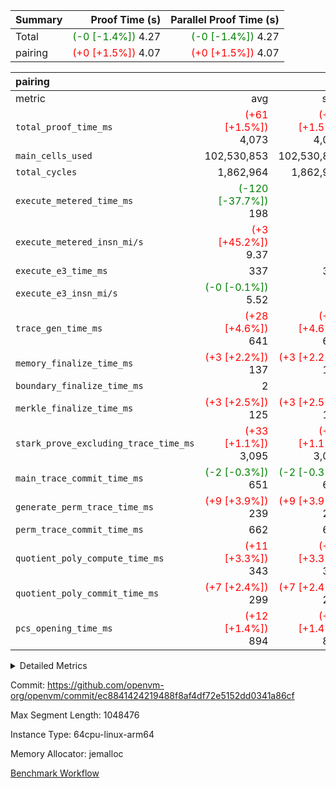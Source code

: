 | Summary | Proof Time (s) | Parallel Proof Time (s) |
|:---|---:|---:|
| Total | <span style='color: green'>(-0 [-1.4%])</span> 4.27 | <span style='color: green'>(-0 [-1.4%])</span> 4.27 |
| pairing | <span style='color: red'>(+0 [+1.5%])</span> 4.07 | <span style='color: red'>(+0 [+1.5%])</span> 4.07 |


| pairing |||||
|:---|---:|---:|---:|---:|
|metric|avg|sum|max|min|
| `total_proof_time_ms ` | <span style='color: red'>(+61 [+1.5%])</span> 4,073 | <span style='color: red'>(+61 [+1.5%])</span> 4,073 | <span style='color: red'>(+61 [+1.5%])</span> 4,073 | <span style='color: red'>(+61 [+1.5%])</span> 4,073 |
| `main_cells_used     ` |  102,530,853 |  102,530,853 |  102,530,853 |  102,530,853 |
| `total_cycles        ` |  1,862,964 |  1,862,964 |  1,862,964 |  1,862,964 |
| `execute_metered_time_ms` | <span style='color: green'>(-120 [-37.7%])</span> 198 | -          | -          | -          |
| `execute_metered_insn_mi/s` | <span style='color: red'>(+3 [+45.2%])</span> 9.37 | -          | <span style='color: red'>(+3 [+45.2%])</span> 9.37 | <span style='color: red'>(+3 [+45.2%])</span> 9.37 |
| `execute_e3_time_ms  ` |  337 |  337 |  337 |  337 |
| `execute_e3_insn_mi/s` | <span style='color: green'>(-0 [-0.1%])</span> 5.52 | -          | <span style='color: green'>(-0 [-0.1%])</span> 5.52 | <span style='color: green'>(-0 [-0.1%])</span> 5.52 |
| `trace_gen_time_ms   ` | <span style='color: red'>(+28 [+4.6%])</span> 641 | <span style='color: red'>(+28 [+4.6%])</span> 641 | <span style='color: red'>(+28 [+4.6%])</span> 641 | <span style='color: red'>(+28 [+4.6%])</span> 641 |
| `memory_finalize_time_ms` | <span style='color: red'>(+3 [+2.2%])</span> 137 | <span style='color: red'>(+3 [+2.2%])</span> 137 | <span style='color: red'>(+3 [+2.2%])</span> 137 | <span style='color: red'>(+3 [+2.2%])</span> 137 |
| `boundary_finalize_time_ms` |  2 |  2 |  2 |  2 |
| `merkle_finalize_time_ms` | <span style='color: red'>(+3 [+2.5%])</span> 125 | <span style='color: red'>(+3 [+2.5%])</span> 125 | <span style='color: red'>(+3 [+2.5%])</span> 125 | <span style='color: red'>(+3 [+2.5%])</span> 125 |
| `stark_prove_excluding_trace_time_ms` | <span style='color: red'>(+33 [+1.1%])</span> 3,095 | <span style='color: red'>(+33 [+1.1%])</span> 3,095 | <span style='color: red'>(+33 [+1.1%])</span> 3,095 | <span style='color: red'>(+33 [+1.1%])</span> 3,095 |
| `main_trace_commit_time_ms` | <span style='color: green'>(-2 [-0.3%])</span> 651 | <span style='color: green'>(-2 [-0.3%])</span> 651 | <span style='color: green'>(-2 [-0.3%])</span> 651 | <span style='color: green'>(-2 [-0.3%])</span> 651 |
| `generate_perm_trace_time_ms` | <span style='color: red'>(+9 [+3.9%])</span> 239 | <span style='color: red'>(+9 [+3.9%])</span> 239 | <span style='color: red'>(+9 [+3.9%])</span> 239 | <span style='color: red'>(+9 [+3.9%])</span> 239 |
| `perm_trace_commit_time_ms` |  662 |  662 |  662 |  662 |
| `quotient_poly_compute_time_ms` | <span style='color: red'>(+11 [+3.3%])</span> 343 | <span style='color: red'>(+11 [+3.3%])</span> 343 | <span style='color: red'>(+11 [+3.3%])</span> 343 | <span style='color: red'>(+11 [+3.3%])</span> 343 |
| `quotient_poly_commit_time_ms` | <span style='color: red'>(+7 [+2.4%])</span> 299 | <span style='color: red'>(+7 [+2.4%])</span> 299 | <span style='color: red'>(+7 [+2.4%])</span> 299 | <span style='color: red'>(+7 [+2.4%])</span> 299 |
| `pcs_opening_time_ms ` | <span style='color: red'>(+12 [+1.4%])</span> 894 | <span style='color: red'>(+12 [+1.4%])</span> 894 | <span style='color: red'>(+12 [+1.4%])</span> 894 | <span style='color: red'>(+12 [+1.4%])</span> 894 |



<details>
<summary>Detailed Metrics</summary>

|  | keygen_time_ms | commit_exe_time_ms | app proof_time_ms |
| --- | --- | --- |
|  | 1,097 | 10 | 8,719 | 

| group | num_segments | memory_to_vec_partition_time_ms | insns | fri.log_blowup | execute_segment_time_ms | execute_metered_time_ms | execute_metered_insn_mi/s |
| --- | --- | --- | --- | --- | --- | --- | --- |
| pairing | 1 | 23 | 1,862,965 | 1 | 7,972 | 198 | 9.37 | 

| group | air_name | quotient_deg | interactions | constraints |
| --- | --- | --- | --- | --- |
| pairing | AccessAdapterAir<16> | 2 | 5 | 12 | 
| pairing | AccessAdapterAir<2> | 2 | 5 | 12 | 
| pairing | AccessAdapterAir<32> | 2 | 5 | 12 | 
| pairing | AccessAdapterAir<4> | 2 | 5 | 12 | 
| pairing | AccessAdapterAir<8> | 2 | 5 | 12 | 
| pairing | BitwiseOperationLookupAir<8> | 2 | 2 | 4 | 
| pairing | KeccakVmAir | 2 | 321 | 4,513 | 
| pairing | MemoryMerkleAir<8> | 2 | 4 | 39 | 
| pairing | PersistentBoundaryAir<8> | 2 | 3 | 7 | 
| pairing | PhantomAir | 2 | 3 | 5 | 
| pairing | Poseidon2PeripheryAir<BabyBearParameters>, 1> | 2 | 1 | 286 | 
| pairing | ProgramAir | 1 | 1 | 4 | 
| pairing | RangeTupleCheckerAir<2> | 1 | 1 | 4 | 
| pairing | Rv32HintStoreAir | 2 | 18 | 28 | 
| pairing | VariableRangeCheckerAir | 1 | 1 | 4 | 
| pairing | VmAirWrapper<Rv32BaseAluAdapterAir, BaseAluCoreAir<4, 8> | 2 | 20 | 37 | 
| pairing | VmAirWrapper<Rv32BaseAluAdapterAir, LessThanCoreAir<4, 8> | 2 | 18 | 40 | 
| pairing | VmAirWrapper<Rv32BaseAluAdapterAir, ShiftCoreAir<4, 8> | 2 | 24 | 91 | 
| pairing | VmAirWrapper<Rv32BranchAdapterAir, BranchEqualCoreAir<4> | 2 | 11 | 20 | 
| pairing | VmAirWrapper<Rv32BranchAdapterAir, BranchLessThanCoreAir<4, 8> | 2 | 13 | 35 | 
| pairing | VmAirWrapper<Rv32CondRdWriteAdapterAir, Rv32JalLuiCoreAir> | 2 | 10 | 18 | 
| pairing | VmAirWrapper<Rv32IsEqualModAdapterAir<2, 1, 32, 32>, ModularIsEqualCoreAir<32, 4, 8> | 2 | 25 | 225 | 
| pairing | VmAirWrapper<Rv32JalrAdapterAir, Rv32JalrCoreAir> | 2 | 16 | 20 | 
| pairing | VmAirWrapper<Rv32LoadStoreAdapterAir, LoadSignExtendCoreAir<4, 8> | 2 | 18 | 33 | 
| pairing | VmAirWrapper<Rv32LoadStoreAdapterAir, LoadStoreCoreAir<4> | 2 | 17 | 40 | 
| pairing | VmAirWrapper<Rv32MultAdapterAir, DivRemCoreAir<4, 8> | 2 | 25 | 84 | 
| pairing | VmAirWrapper<Rv32MultAdapterAir, MulHCoreAir<4, 8> | 2 | 24 | 31 | 
| pairing | VmAirWrapper<Rv32MultAdapterAir, MultiplicationCoreAir<4, 8> | 2 | 19 | 19 | 
| pairing | VmAirWrapper<Rv32RdWriteAdapterAir, Rv32AuipcCoreAir> | 2 | 12 | 14 | 
| pairing | VmAirWrapper<Rv32VecHeapAdapterAir<1, 2, 2, 32, 32>, FieldExpressionCoreAir> | 2 | 415 | 480 | 
| pairing | VmAirWrapper<Rv32VecHeapAdapterAir<2, 1, 1, 32, 32>, FieldExpressionCoreAir> | 2 | 158 | 190 | 
| pairing | VmAirWrapper<Rv32VecHeapAdapterAir<2, 2, 2, 32, 32>, FieldExpressionCoreAir> | 2 | 428 | 457 | 
| pairing | VmConnectorAir | 2 | 5 | 11 | 

| group | air_name | segment | rows | prep_cols | perm_cols | main_cols | cells |
| --- | --- | --- | --- | --- | --- | --- | --- |
| pairing | AccessAdapterAir<16> | 0 | 262,144 |  | 16 | 25 | 10,747,904 | 
| pairing | AccessAdapterAir<32> | 0 | 131,072 |  | 16 | 41 | 7,471,104 | 
| pairing | AccessAdapterAir<8> | 0 | 524,288 |  | 16 | 17 | 17,301,504 | 
| pairing | BitwiseOperationLookupAir<8> | 0 | 65,536 | 3 | 8 | 2 | 655,360 | 
| pairing | MemoryMerkleAir<8> | 0 | 32,768 |  | 16 | 32 | 1,572,864 | 
| pairing | PersistentBoundaryAir<8> | 0 | 32,768 |  | 12 | 20 | 1,048,576 | 
| pairing | PhantomAir | 0 | 1 |  | 12 | 6 | 18 | 
| pairing | Poseidon2PeripheryAir<BabyBearParameters>, 1> | 0 | 32,768 |  | 8 | 300 | 10,092,544 | 
| pairing | ProgramAir | 0 | 32,768 |  | 8 | 10 | 589,824 | 
| pairing | RangeTupleCheckerAir<2> | 0 | 524,288 | 2 | 8 | 1 | 4,718,592 | 
| pairing | Rv32HintStoreAir | 0 | 256 |  | 44 | 32 | 19,456 | 
| pairing | VariableRangeCheckerAir | 0 | 262,144 | 2 | 8 | 1 | 2,359,296 | 
| pairing | VmAirWrapper<Rv32BaseAluAdapterAir, BaseAluCoreAir<4, 8> | 0 | 1,048,576 |  | 52 | 36 | 92,274,688 | 
| pairing | VmAirWrapper<Rv32BaseAluAdapterAir, LessThanCoreAir<4, 8> | 0 | 65,536 |  | 40 | 37 | 5,046,272 | 
| pairing | VmAirWrapper<Rv32BaseAluAdapterAir, ShiftCoreAir<4, 8> | 0 | 2,048 |  | 52 | 53 | 215,040 | 
| pairing | VmAirWrapper<Rv32BranchAdapterAir, BranchEqualCoreAir<4> | 0 | 262,144 |  | 28 | 26 | 14,155,776 | 
| pairing | VmAirWrapper<Rv32BranchAdapterAir, BranchLessThanCoreAir<4, 8> | 0 | 131,072 |  | 32 | 32 | 8,388,608 | 
| pairing | VmAirWrapper<Rv32CondRdWriteAdapterAir, Rv32JalLuiCoreAir> | 0 | 8,192 |  | 28 | 18 | 376,832 | 
| pairing | VmAirWrapper<Rv32IsEqualModAdapterAir<2, 1, 32, 32>, ModularIsEqualCoreAir<32, 4, 8> | 0 | 32 |  | 56 | 166 | 7,104 | 
| pairing | VmAirWrapper<Rv32JalrAdapterAir, Rv32JalrCoreAir> | 0 | 65,536 |  | 36 | 28 | 4,194,304 | 
| pairing | VmAirWrapper<Rv32LoadStoreAdapterAir, LoadStoreCoreAir<4> | 0 | 1,048,576 |  | 52 | 41 | 97,517,568 | 
| pairing | VmAirWrapper<Rv32MultAdapterAir, MulHCoreAir<4, 8> | 0 | 256 |  | 72 | 39 | 28,416 | 
| pairing | VmAirWrapper<Rv32MultAdapterAir, MultiplicationCoreAir<4, 8> | 0 | 512 |  | 52 | 31 | 42,496 | 
| pairing | VmAirWrapper<Rv32RdWriteAdapterAir, Rv32AuipcCoreAir> | 0 | 32,768 |  | 28 | 20 | 1,572,864 | 
| pairing | VmAirWrapper<Rv32VecHeapAdapterAir<2, 1, 1, 32, 32>, FieldExpressionCoreAir> | 0 | 1,024 |  | 320 | 263 | 596,992 | 
| pairing | VmAirWrapper<Rv32VecHeapAdapterAir<2, 2, 2, 32, 32>, FieldExpressionCoreAir> | 0 | 16,384 |  | 604 | 497 | 18,038,784 | 
| pairing | VmConnectorAir | 0 | 2 | 1 | 16 | 5 | 42 | 

| group | segment | trace_gen_time_ms | total_proof_time_ms | total_cycles | total_cells | stark_prove_excluding_trace_time_ms | quotient_poly_compute_time_ms | quotient_poly_commit_time_ms | prove_segment_time_ms | perm_trace_commit_time_ms | pcs_opening_time_ms | merkle_finalize_time_ms | memory_to_vec_partition_time_ms | memory_finalize_time_ms | main_trace_commit_time_ms | main_cells_used | insns | generate_perm_trace_time_ms | execute_e3_time_ms | execute_e3_insn_mi/s | boundary_finalize_time_ms |
| --- | --- | --- | --- | --- | --- | --- | --- | --- | --- | --- | --- | --- | --- | --- | --- | --- | --- | --- | --- | --- | --- |
| pairing | 0 | 641 | 4,073 | 1,862,964 | 304,931,516 | 3,095 | 343 | 299 | 3,600 | 662 | 894 | 125 | 25 | 137 | 651 | 102,530,853 | 1,862,965 | 239 | 337 | 5.52 | 2 | 

| group | segment | trace_height_constraint | weighted_sum | threshold |
| --- | --- | --- | --- | --- |
| pairing | 0 | 0 | 5,382,342 | 2,013,265,921 | 
| pairing | 0 | 1 | 18,152,512 | 2,013,265,921 | 
| pairing | 0 | 2 | 2,691,171 | 2,013,265,921 | 
| pairing | 0 | 3 | 25,000,068 | 2,013,265,921 | 
| pairing | 0 | 4 | 131,072 | 2,013,265,921 | 
| pairing | 0 | 5 | 65,536 | 2,013,265,921 | 
| pairing | 0 | 6 | 6,016,192 | 2,013,265,921 | 
| pairing | 0 | 7 | 4,096 | 2,013,265,921 | 
| pairing | 0 | 8 | 58,426,029 | 2,013,265,921 | 

</details>


Commit: https://github.com/openvm-org/openvm/commit/ec8841424219488f8af4df72e5152dd0341a86cf

Max Segment Length: 1048476

Instance Type: 64cpu-linux-arm64

Memory Allocator: jemalloc

[Benchmark Workflow](https://github.com/openvm-org/openvm/actions/runs/16279655332)
